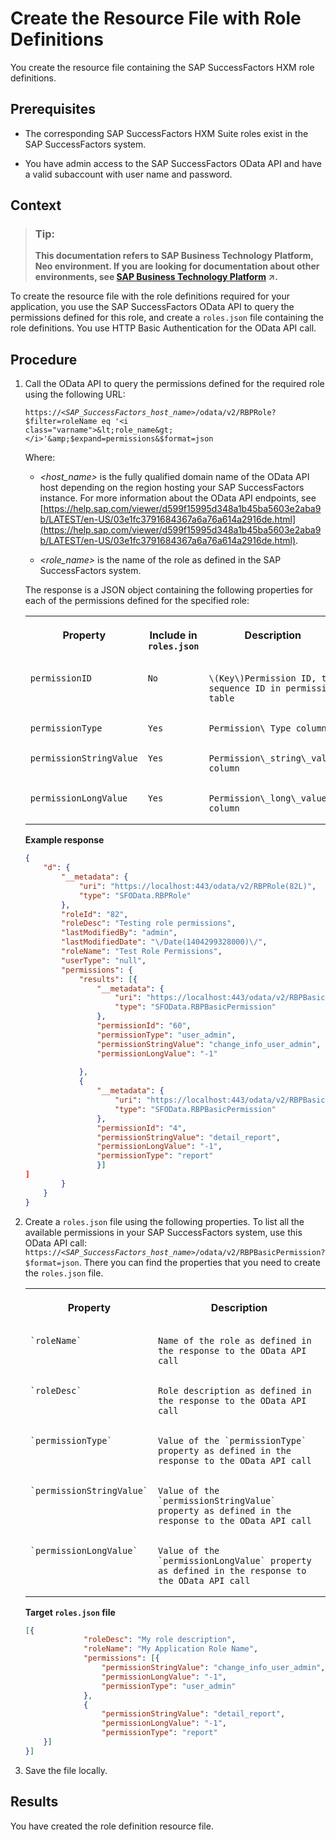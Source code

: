 <!-- loio93d5ce5346424596ac8dbe43b98a49ec -->

# Create the Resource File with Role Definitions

You create the resource file containing the SAP SuccessFactors HXM role definitions.



## Prerequisites

-   The corresponding SAP SuccessFactors HXM Suite roles exist in the SAP SuccessFactors system.

-   You have admin access to the SAP SuccessFactors OData API and have a valid subaccount with user name and password.




## Context

> ### Tip:  
> **This documentation refers to SAP Business Technology Platform, Neo environment. If you are looking for documentation about other environments, see [SAP Business Technology Platform](https://help.sap.com/viewer/65de2977205c403bbc107264b8eccf4b/Cloud/en-US/6a2c1ab5a31b4ed9a2ce17a5329e1dd8.html "SAP Business Technology Platform (SAP BTP) is an integrated offering comprised of four technology portfolios: database and data management, application development and integration, analytics, and intelligent technologies. The platform offers users the ability to turn data into business value, compose end-to-end business processes, and build and extend SAP applications quickly.") :arrow_upper_right:.**

To create the resource file with the role definitions required for your application, you use the SAP SuccessFactors OData API to query the permissions defined for this role, and create a `roles.json` file containing the role definitions. You use HTTP Basic Authentication for the OData API call.



## Procedure

1.  Call the OData API to query the permissions defined for the required role using the following URL:

    <code>https://<i class="varname">&lt;SAP_SuccessFactors_host_name&gt;</i>/odata/v2/RBPRole?$filter=roleName eq '<i class="varname">&lt;role_name&gt;</i>'&amp;$expand=permissions&amp;$format=json</code>

    Where:

    -   *<host\_name\>* is the fully qualified domain name of the OData API host depending on the region hosting your SAP SuccessFactors instance. For more information about the OData API endpoints, see [https://help.sap.com/viewer/d599f15995d348a1b45ba5603e2aba9b/LATEST/en-US/03e1fc3791684367a6a76a614a2916de.html](https://help.sap.com/viewer/d599f15995d348a1b45ba5603e2aba9b/LATEST/en-US/03e1fc3791684367a6a76a614a2916de.html).

    -   *<role\_name\>* is the name of the role as defined in the SAP SuccessFactors system.

    The response is a JSON object containing the following properties for each of the permissions defined for the specified role:


    <table>
    <tr>
    <th valign="top">

    Property


    
    </th>
    <th valign="top">

    Include in `roles.json`


    
    </th>
    <th valign="top">

    Description


    
    </th>
    </tr>
    <tr>
    <td valign="top">
    
        permissionID


    
    </td>
    <td valign="top">
    
        No


    
    </td>
    <td valign="top">
    
        \(Key\)Permission ID, the sequence ID in permission table


    
    </td>
    </tr>
    <tr>
    <td valign="top">
    
        permissionType


    
    </td>
    <td valign="top">
    
        Yes


    
    </td>
    <td valign="top">
    
        Permission\_Type column


    
    </td>
    </tr>
    <tr>
    <td valign="top">
    
        permissionStringValue


    
    </td>
    <td valign="top">
    
        Yes


    
    </td>
    <td valign="top">
    
        Permission\_string\_value column


    
    </td>
    </tr>
    <tr>
    <td valign="top">
    
        permissionLongValue


    
    </td>
    <td valign="top">
    
        Yes


    
    </td>
    <td valign="top">
    
        Permission\_long\_value column


    
    </td>
    </tr>
    </table>
    
    **Example response**

    ```json
    {
    	"d": {
    		"__metadata": {
    			"uri": "https://localhost:443/odata/v2/RBPRole(82L)",
    			"type": "SFOData.RBPRole"
    		},
    		"roleId": "82",
    		"roleDesc": "Testing role permissions",
    		"lastModifiedBy": "admin",
    		"lastModifiedDate": "\/Date(1404299328000)\/",
    		"roleName": "Test Role Permissions",
    		"userType": "null",
    		"permissions": {
    			"results": [{
    				"__metadata": {
    					"uri": "https://localhost:443/odata/v2/RBPBasicPermission(60L)",
    					"type": "SFOData.RBPBasicPermission"
    				},
    				"permissionId": "60",
    				"permissionType": "user_admin",
    				"permissionStringValue": "change_info_user_admin",
    				"permissionLongValue": "-1"
    				
    			},
    			{
    				"__metadata": {
    					"uri": "https://localhost:443/odata/v2/RBPBasicPermission(4L)",
    					"type": "SFOData.RBPBasicPermission"
    				},
    				"permissionId": "4",
    				"permissionStringValue": "detail_report",
    				"permissionLongValue": "-1",
    				"permissionType": "report"
    				}]
    ]
    		}
    	}
    }
    
    ```

2.  Create a `roles.json` file using the following properties. To list all the available permissions in your SAP SuccessFactors system, use this OData API call: <code>https://<i class="varname">&lt;SAP_SuccessFactors_host_name&gt;</i>/odata/v2/RBPBasicPermission?$format=json</code>. There you can find the properties that you need to create the `roles.json` file.


    <table>
    <tr>
    <th valign="top">

    Property


    
    </th>
    <th valign="top">

    Description


    
    </th>
    </tr>
    <tr>
    <td valign="top">
    
        `roleName`


    
    </td>
    <td valign="top">
    
        Name of the role as defined in the response to the OData API call


    
    </td>
    </tr>
    <tr>
    <td valign="top">
    
        `roleDesc`


    
    </td>
    <td valign="top">
    
        Role description as defined in the response to the OData API call


    
    </td>
    </tr>
    <tr>
    <td valign="top">
    
        `permissionType`


    
    </td>
    <td valign="top">
    
        Value of the `permissionType` property as defined in the response to the OData API call


    
    </td>
    </tr>
    <tr>
    <td valign="top">
    
        `permissionStringValue`


    
    </td>
    <td valign="top">
    
        Value of the `permissionStringValue` property as defined in the response to the OData API call


    
    </td>
    </tr>
    <tr>
    <td valign="top">
    
        `permissionLongValue`


    
    </td>
    <td valign="top">
    
        Value of the `permissionLongValue` property as defined in the response to the OData API call


    
    </td>
    </tr>
    </table>
    
    **Target `roles.json` file**

    ```json
    [{
    	         "roleDesc": "My role description",
    	         "roleName": "My Application Role Name",
    	         "permissions": [{
    		         "permissionStringValue": "change_info_user_admin",
    		         "permissionLongValue": "-1",
    		         "permissionType": "user_admin"
    	         },
    	         {
    		         "permissionStringValue": "detail_report",
    		         "permissionLongValue": "-1",
    		         "permissionType": "report"
    	}]
    }]
    
    ```

3.  Save the file locally.




## Results

You have created the role definition resource file.

